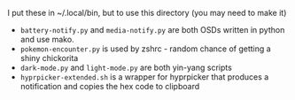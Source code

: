 I put these in ~/.local/bin, but to use this directory (you may need to make it)

- `battery-notify.py` and `media-notify.py` are both OSDs written in python and use mako.
- `pokemon-encounter.py` is used by zshrc - random chance of getting a shiny chickorita
- `dark-mode.py` and `light-mode.py` are both yin-yang scripts
- `hyprpicker-extended.sh` is a wrapper for hyprpicker that produces a notification and copies the hex code to clipboard

